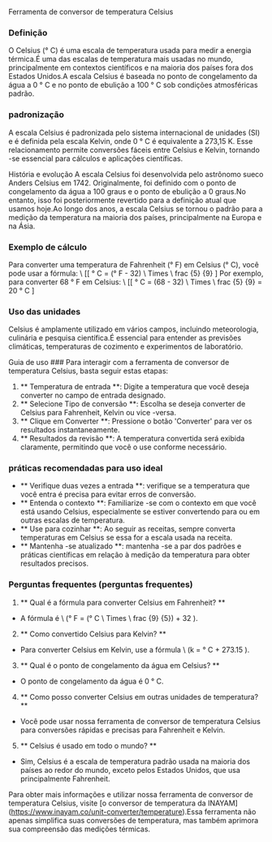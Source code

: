 Ferramenta de conversor de temperatura Celsius

### Definição
O Celsius (° C) é uma escala de temperatura usada para medir a energia térmica.É uma das escalas de temperatura mais usadas no mundo, principalmente em contextos científicos e na maioria dos países fora dos Estados Unidos.A escala Celsius é baseada no ponto de congelamento da água a 0 ° C e no ponto de ebulição a 100 ° C sob condições atmosféricas padrão.

### padronização
A escala Celsius é padronizada pelo sistema internacional de unidades (SI) e é definida pela escala Kelvin, onde 0 ° C é equivalente a 273,15 K. Esse relacionamento permite conversões fáceis entre Celsius e Kelvin, tornando -se essencial para cálculos e aplicações científicas.

História e evolução
A escala Celsius foi desenvolvida pelo astrônomo sueco Anders Celsius em 1742. Originalmente, foi definido com o ponto de congelamento da água a 100 graus e o ponto de ebulição a 0 graus.No entanto, isso foi posteriormente revertido para a definição atual que usamos hoje.Ao longo dos anos, a escala Celsius se tornou o padrão para a medição da temperatura na maioria dos países, principalmente na Europa e na Ásia.

### Exemplo de cálculo
Para converter uma temperatura de Fahrenheit (° F) em Celsius (° C), você pode usar a fórmula:
\ [[
° C = (° F - 32) \ Times \ frac {5} {9}
\]
Por exemplo, para converter 68 ° F em Celsius:
\ [[
° C = (68 - 32) \ Times \ frac {5} {9} = 20 ° C
\]

### Uso das unidades
Celsius é amplamente utilizado em vários campos, incluindo meteorologia, culinária e pesquisa científica.É essencial para entender as previsões climáticas, temperaturas de cozimento e experimentos de laboratório.

Guia de uso ###
Para interagir com a ferramenta de conversor de temperatura Celsius, basta seguir estas etapas:
1. ** Temperatura de entrada **: Digite a temperatura que você deseja converter no campo de entrada designado.
2. ** Selecione Tipo de conversão **: Escolha se deseja converter de Celsius para Fahrenheit, Kelvin ou vice -versa.
3. ** Clique em Converter **: Pressione o botão 'Converter' para ver os resultados instantaneamente.
4. ** Resultados da revisão **: A temperatura convertida será exibida claramente, permitindo que você o use conforme necessário.

### práticas recomendadas para uso ideal
- ** Verifique duas vezes a entrada **: verifique se a temperatura que você entra é precisa para evitar erros de conversão.
- ** Entenda o contexto **: Familiarize -se com o contexto em que você está usando Celsius, especialmente se estiver convertendo para ou em outras escalas de temperatura.
- ** Use para cozinhar **: Ao seguir as receitas, sempre converta temperaturas em Celsius se essa for a escala usada na receita.
- ** Mantenha -se atualizado **: mantenha -se a par dos padrões e práticas científicas em relação à medição da temperatura para obter resultados precisos.

### Perguntas frequentes (perguntas frequentes)

1. ** Qual é a fórmula para converter Celsius em Fahrenheit? **
- A fórmula é \ (° F = (° C \ Times \ frac {9} {5}) + 32 \).

2. ** Como convertido Celsius para Kelvin? **
- Para converter Celsius em Kelvin, use a fórmula \ (k = ° C + 273.15 \).

3. ** Qual é o ponto de congelamento da água em Celsius? **
- O ponto de congelamento da água é 0 ° C.

4. ** Como posso converter Celsius em outras unidades de temperatura? **
- Você pode usar nossa ferramenta de conversor de temperatura Celsius para conversões rápidas e precisas para Fahrenheit e Kelvin.

5. ** Celsius é usado em todo o mundo? **
- Sim, Celsius é a escala de temperatura padrão usada na maioria dos países ao redor do mundo, exceto pelos Estados Unidos, que usa principalmente Fahrenheit.

Para obter mais informações e utilizar nossa ferramenta de conversor de temperatura Celsius, visite [o conversor de temperatura da INAYAM] (https://www.inayam.co/unit-converter/temperature).Essa ferramenta não apenas simplifica suas conversões de temperatura, mas também aprimora sua compreensão das medições térmicas.